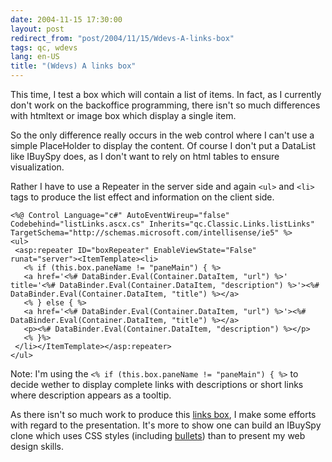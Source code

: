 ```yaml
---
date: 2004-11-15 17:30:00
layout: post
redirect_from: "post/2004/11/15/Wdevs-A-links-box"
tags: qc, wdevs
lang: en-US
title: "(Wdevs) A links box"
---
```


This time, I test a box which will contain a list of items. In fact, as I
currently don't work on the backoffice programming, there isn't so much
differences with htmltext or image box which display a single item.

So the only difference really occurs in the web control where I can't use a
simple PlaceHolder to display the content. Of course I don't put a DataList
like IBuySpy does, as I don't want to rely on html tables to ensure
visualization.

Rather I have to use a Repeater in the server side and again
`<ul>` and `<li>` tags to produce the list
effect and information on the client side.

```
<%@ Control Language="c#" AutoEventWireup="false" Codebehind="listLinks.ascx.cs" Inherits="qc.Classic.Links.listLinks" TargetSchema="http://schemas.microsoft.com/intellisense/ie5" %>
<ul>
 <asp:repeater ID="boxRepeater" EnableViewState="False" runat="server"><ItemTemplate><li>
   <% if (this.box.paneName != "paneMain") { %>
   <a href='<%# DataBinder.Eval(Container.DataItem, "url") %>' title='<%# DataBinder.Eval(Container.DataItem, "description") %>'><%# DataBinder.Eval(Container.DataItem, "title") %></a>
   <% } else { %>
   <a href='<%# DataBinder.Eval(Container.DataItem, "url") %>'><%# DataBinder.Eval(Container.DataItem, "title") %></a>
   <p><%# DataBinder.Eval(Container.DataItem, "description") %></p>
   <% }%>
 </li></ItemTemplate></asp:repeater>
</ul>
```

Note: I'm using the `<% if (this.box.paneName !=
"paneMain") { %>` to decide wether to display complete links with
descriptions or short links where description appears as a tooltip.

As there isn't so much work to produce this [
links box](http://web.archive.org/web/20041215050806/http://michel.monoforge.com/default.aspx?idScreen=links), I make some efforts with regard to the presentation. It's more
to show one can build an IBuySpy clone which uses CSS styles (including
[bullets](http://www.stylegala.com/features/bulletmadness/)) than to
present my web design skills.
